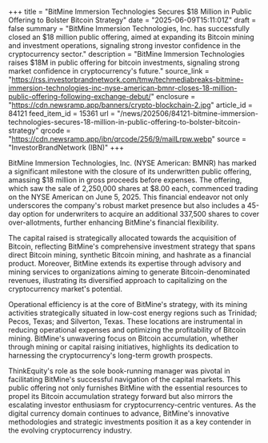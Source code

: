 +++
title = "BitMine Immersion Technologies Secures $18 Million in Public Offering to Bolster Bitcoin Strategy"
date = "2025-06-09T15:11:01Z"
draft = false
summary = "BitMine Immersion Technologies, Inc. has successfully closed an $18 million public offering, aimed at expanding its Bitcoin mining and investment operations, signaling strong investor confidence in the cryptocurrency sector."
description = "BitMine Immersion Technologies raises $18M in public offering for bitcoin investments, signaling strong market confidence in cryptocurrency's future."
source_link = "https://rss.investorbrandnetwork.com/tmw/techmediabreaks-bitmine-immersion-technologies-inc-nyse-american-bmnr-closes-18-million-public-offering-following-exchange-debut/"
enclosure = "https://cdn.newsramp.app/banners/crypto-blockchain-2.jpg"
article_id = 84121
feed_item_id = 15361
url = "/news/202506/84121-bitmine-immersion-technologies-secures-18-million-in-public-offering-to-bolster-bitcoin-strategy"
qrcode = "https://cdn.newsramp.app/ibn/qrcode/256/9/mailLrpw.webp"
source = "InvestorBrandNetwork (IBN)"
+++

<p>BitMine Immersion Technologies, Inc. (NYSE American: BMNR) has marked a significant milestone with the closure of its underwritten public offering, amassing $18 million in gross proceeds before expenses. The offering, which saw the sale of 2,250,000 shares at $8.00 each, commenced trading on the NYSE American on June 5, 2025. This financial endeavor not only underscores the company's robust market presence but also includes a 45-day option for underwriters to acquire an additional 337,500 shares to cover over-allotments, further enhancing BitMine's financial flexibility.</p><p>The capital raised is strategically allocated towards the acquisition of Bitcoin, reflecting BitMine's comprehensive investment strategy that spans direct Bitcoin mining, synthetic Bitcoin mining, and hashrate as a financial product. Moreover, BitMine extends its expertise through advisory and mining services to organizations aiming to generate Bitcoin-denominated revenues, illustrating its diversified approach to capitalizing on the cryptocurrency market's potential.</p><p>Operational efficiency is at the core of BitMine's strategy, with its mining activities strategically situated in low-cost energy regions such as Trinidad; Pecos, Texas; and Silverton, Texas. These locations are instrumental in reducing operational expenses and optimizing the profitability of Bitcoin mining. BitMine's unwavering focus on Bitcoin accumulation, whether through mining or capital raising initiatives, highlights its dedication to harnessing the cryptocurrency's long-term growth prospects.</p><p>ThinkEquity's role as the sole book-running manager was pivotal in facilitating BitMine's successful navigation of the capital markets. This public offering not only furnishes BitMine with the essential resources to propel its Bitcoin accumulation strategy forward but also mirrors the escalating investor enthusiasm for cryptocurrency-centric ventures. As the digital currency domain continues to advance, BitMine's innovative methodologies and strategic investments position it as a key contender in the evolving cryptocurrency industry.</p>